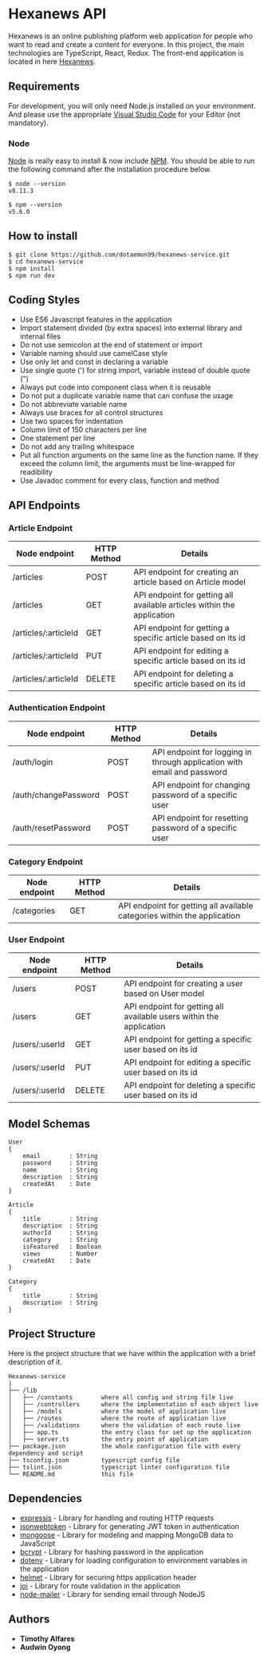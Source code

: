 # Hexanews API
Hexanews is an online publishing platform web application for people who want to read and create a content for everyone. In this project, the main technologies are TypeScript, React, Redux. The front-end application is located in here [Hexanews](https://github.com/dotaemon99/hexanews).

## Requirements

For development, you will only need Node.js installed on your environment.
And please use the appropriate [Visual Studio Code](https://code.visualstudio.com/) for your Editor (not mandatory).

### Node

[Node](http://nodejs.org/) is really easy to install & now include [NPM](https://npmjs.org/).
You should be able to run the following command after the installation procedure
below.

    $ node --version
    v8.11.3

    $ npm --version
    v5.6.0

## How to install
```
$ git clone https://github.com/dotaemon99/hexanews-service.git
$ cd hexanews-service
$ npm install
$ npm run dev
```

## Coding Styles
- Use ES6 Javascript features in the application
- Import statement divided (by extra spaces) into external library and internal files
- Do not use semicolon at the end of statement or import
- Variable naming should use camelCase style
- Use only let and const in declaring a variable
- Use single quote (') for string import, variable instead of double quote (")
- Always put code into component class when it is reusable
- Do not put a duplicate variable name that can confuse the usage
- Do not abbreviate variable name
- Always use braces for all control structures
- Use two spaces for indentation
- Column limit of 150 characters per line
- One statement per line
- Do not add any trailing whitespace
- Put all function arguments on the same line as the function name. If they exceed the column limit, the arguments must be line-wrapped for readibility
- Use Javadoc comment for every class, function and method

## API Endpoints

### Article Endpoint

|Node endpoint         | HTTP Method |Details                                                                    |
|----------------------|-------------|---------------------------------------------------------------------------|
|/articles             | POST        |	API endpoint for creating an article based on Article model              |
|/articles             | GET         |	API endpoint for getting all available articles within the application   |
|/articles/:articleId  | GET         |	API endpoint for getting a specific article based on its id              |
|/articles/:articleId  | PUT         |	API endpoint for editing a specific article based on its id              |
|/articles/:articleId  | DELETE      |	API endpoint for deleting a specific article based on its id             |

### Authentication Endpoint

|Node endpoint         | HTTP Method |Details                                                                    |
|----------------------|-------------|---------------------------------------------------------------------------|
|/auth/login           | POST        |	API endpoint for logging in through application with email and password  |
|/auth/changePassword  | POST        |	API endpoint for changing password of a specific user                    |
|/auth/resetPassword   | POST        |	API endpoint for resetting password of a specific user                   |

### Category Endpoint

|Node endpoint         | HTTP Method |Details                                                                    |
|----------------------|-------------|---------------------------------------------------------------------------|
|/categories           | GET         |	API endpoint for getting all available categories within the application |

### User Endpoint

|Node endpoint         | HTTP Method |Details                                                                    |
|----------------------|-------------|---------------------------------------------------------------------------|
|/users                | POST        |	API endpoint for creating a user based on User model                     |
|/users                | GET         |	API endpoint for getting all available users within the application      |
|/users/:userId        | GET         |	API endpoint for getting a specific user based on its id                 |
|/users/:userId        | PUT         |	API endpoint for editing a specific user based on its id                 |
|/users/:userId        | DELETE      |	API endpoint for deleting a specific user based on its id                |

## Model Schemas

```
User
{
    email        : String
    password     : String
    name         : String
    description  : String
    createdAt    : Date
}
```

```
Article
{
    title        : String
    description  : String
    authorId     : String
    category     : String
    isFeatured   : Boolean
    views        : Number
    createdAt    : Date
} 
```

```
Category
{
    title        : String
    description  : String
} 
```

## Project Structure

Here is the project structure that we have within the application with a brief description of it.

```
Hexanews-service
|
├── /lib
│   ├── /constants        where all config and string file live
│   ├── /controllers      where the implementation of each object live
│   ├── /models           where the model of application live
│   ├── /routes           where the route of application live
│   ├── /validations      where the validation of each route live
│   ├── app.ts            the entry class for set up the application
│   ├── server.ts         the entry point of application
├── package.json          the whole configuration file with every dependency and script
├── tsconfig.json         typescript config file
├── tslint.json           typescript linter configuration file
└── README.md             this file
```

## Dependencies

- [expressjs](https://github.com/expressjs/express) - Library for handling and routing HTTP requests
- [jsonwebtoken](https://github.com/auth0/node-jsonwebtoken) - Library for generating JWT token in authentication
- [mongoose](https://github.com/Automattic/mongoose) - Library for modeling and mapping MongoDB data to JavaScript
- [bcrypt](https://github.com/kelektiv/node.bcrypt.js) - Library for hashing password in the application
- [dotenv](https://github.com/motdotla/dotenv) - Library for loading configuration to environment variables in the application
- [helmet](https://helmetjs.github.io/) - Library for securing https application header
- [joi](https://github.com/hapijs/joi) - Library for route validation in the application
- [node-mailer](https://nodemailer.com/about/) - Library for sending email through NodeJS

## Authors
- **Timothy Alfares**
- **Audwin Oyong**
